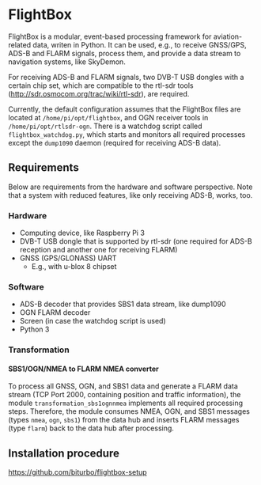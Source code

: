 # FlightBox

FlightBox is a modular, event-based processing framework for aviation-related data, writen in Python. It can be used, e.g., to receive GNSS/GPS, ADS-B and FLARM signals, process them, and provide a data stream to navigation systems, like SkyDemon.

For receiving ADS-B and FLARM signals, two DVB-T USB dongles with a certain chip set, which are compatible to the rtl-sdr tools (<http://sdr.osmocom.org/trac/wiki/rtl-sdr>), are required.

Currently, the default configuration assumes that the FlightBox files are located at `/home/pi/opt/flightbox`, and OGN receiver tools in `/home/pi/opt/rtlsdr-ogn`.  There is a watchdog script called `flightbox_watchdog.py`, which starts and monitors all required processes except the `dump1090` daemon (required for receiving ADS-B data). 

## Requirements

Below are requirements from the hardware and software perspective.  Note that a system with reduced features, like only receiving ADS-B, works, too.

### Hardware

* Computing device, like Raspberry Pi 3
* DVB-T USB dongle that is supported by rtl-sdr (one required for ADS-B reception and another one for receiving FLARM)
* GNSS (GPS/GLONASS) UART
  * E.g., with u-blox 8 chipset

### Software

* ADS-B decoder that provides SBS1 data stream, like dump1090
* OGN FLARM decoder
* Screen (in case the watchdog script is used)
* Python 3


### Transformation

#### SBS1/OGN/NMEA to FLARM NMEA converter

To process all GNSS, OGN, and SBS1 data and generate a FLARM data stream (TCP Port 2000, containing position and traffic information), the module `transformation_sbs1ognnmea` implements all required processing steps.  Therefore, the module consumes NMEA, OGN, and SBS1 messages (types `nmea`, `ogn`, `sbs1`) from the data hub and inserts FLARM messages (type `flarm`) back to the data hub after processing.

## Installation procedure

https://github.com/biturbo/flightbox-setup
